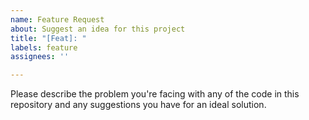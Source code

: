 ```yaml
---
name: Feature Request
about: Suggest an idea for this project
title: "[Feat]: "
labels: feature
assignees: ''

---
```


Please describe the problem you're facing with any of the code in this repository
and any suggestions you have for an ideal solution.
